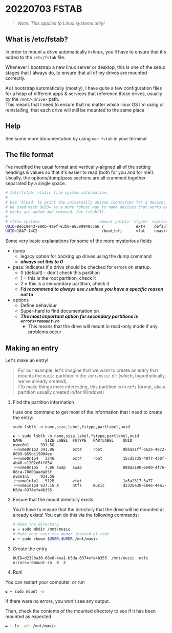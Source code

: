 # 20220703 FSTAB

> _Note: This applies to Linux systems only!_

## What is /etc/fstab?

In order to mount a drive automatically in linux, you'll have to ensure that it's added to the `/etc/fstab` file.

Whenever I bootstrap a new linux server or desktop, this is one of the setup stages that I always do, to ensure that all of my drives are mounted correctly.

As I bootstrap automatically (mostly), I have quite a few configuration files for a heap of different apps & services that reference those drives, usually by the `/mnt/<drive>` path.   
This means that I need to ensure that no matter which linux OS I'm using or reinstalling, that each drive will still be mounted to the same place

## Help

See some more documentation by using `man fstab` in your terminal

## The file format

I've modified the usual format and vertically-aligned all of the setting headings & values so that it's easier to read (both for you and for me!). Usually, the options/dump/pass sections are all crammed together separated by a single space.

```bash
# /etc/fstab: static file system information.
#
# Use 'blkid' to print the universally unique identifier for a device; this may
# be used with UUID= as a more robust way to name devices that works even if
# disks are added and removed. See fstab(5).
#
# <file system>                          <mount point>  <type>  <options>         <dump> <pass>
UUID=8e519e43-880b-4a9f-83b0-e83899493ca6 /              ext4    defaults,noatime 0      1
UUID=18A7-14C2                            /boot/efi      vfat    umask=0077       0      2
```

Some very basic explanations for some of the more mysterious fields

- dump
  - legacy option for backing up drives using the dump command
  - **_always set this to 0_**
- pass: indicates if a drive should be checked for errors on startup.
  - 0 (default) - don't check this partition
  - 1 = this is the root partition, check it
  - 2 = this is a seconndary partition, check it
  - **_I'd recommend to always use `2` unless you have a specific reason not to_**
- options
  - Define behaviour
  - Super-hard to find documentation on
  - **_The most important option for secondary partitions is `errors=remount-ro`_**
    - This means that the drive will mount in read-only mode if any problems occur

## Making an entry

Let's make an entry!

> For our example, let's imagine that we want to create an entry that mounts the `music` partition in the `/mnt/music` dir (which, hypothetically, we've already created).   
> (To make things more interesting, this partition is in `ntfs` format, aka a partition usually created in/for Windows)

1. Find the partition information

    I use one command to get most of the information that I need to create the entry:

    `sudo lsblk -o name,size,label,fstype,partlabel,uuid`

    ```shell
    ☯ ~ sudo lsblk -o name,size,label,fstype,partlabel,uuid
    NAME          SIZE LABEL  FSTYPE   PARTLABEL    UUID
    nvme0n1     931.5G
    ├─nvme0n1p3 341.8G        ext4     root         0bbaa1ff-b625-4972-8099-b59dc15004ee
    ├─nvme0n1p4   334G        ext4     root         15cd5735-4977-430f-ab46-e1202e6ff854
    └─nvme0n1p5   7.8G swap   swap                  088a2190-6ed0-4f76-88ca-70803aada85f
    nvme1n1     931.5G
    ├─nvme1n1p1   512M        vfat                  1a5a2317-3a77
    └─nvme1n1p4 637.1G X      ntfs     music        d2320a36-68e6-4ea1-b5da-6374efa4b355
    ```

2. Ensure that the mount directory exists

    You'll have to ensure that the directory that the drive will be mounted at already exists! You can do this via the following commands:

    ```bash
    # Make the directory
    ☯ ~ sudo mkdir /mnt/music
    # Make your user the owner instead of root
    ☯ ~ sudo chown $USER:$USER /mnt/music
    ```

3. Create the entry

    ```shell
    UUID=d2320a36-68e6-4ea1-b5da-6374efa4b355  /mnt/music  ntfs  errors=remount-ro  0  2
    ```

4. Run!

You can restart your computer, or run

```bash
☯ ~ sudo mount -a
```

If there were no errors, you won't see any output.

Then, check the contents of the mounted directory to see if it has been mounted as expected

```bash
☯ ~ ls -alh /mnt/music
```
